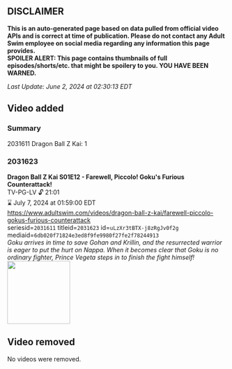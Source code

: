 ## DISCLAIMER
**This is an auto-generated page based on data pulled from official video APIs and is correct at time of publication. Please do not contact any Adult Swim employee on social media regarding any information this page provides.**  
**SPOILER ALERT: This page contains thumbnails of full episodes/shorts/etc. that might be spoilery to you. YOU HAVE BEEN WARNED.**  

_Last Update: June 2, 2024 at 02:30:13 EDT_
## Video added
### Summary
2031611 Dragon Ball Z Kai: 1  
### 2031623
**Dragon Ball Z Kai S01E12 - Farewell, Piccolo! Goku's Furious Counterattack!**  
TV-PG-LV 🔓 21:01  
⌛ July 7, 2024 at 01:59:00 EDT  
https://www.adultswim.com/videos/dragon-ball-z-kai/farewell-piccolo-gokus-furious-counterattack  
seriesid=`2031611` titleid=`2031623` id=`uLzXr3tBTX-j8zRgJv0f2g` mediaid=`6db020f71824e3ed8f9fe9980f27fe2f78244913`  
_Goku arrives in time to save Gohan and Krillin, and the resurrected warrior is eager to put the hurt on Nappa. When it becomes clear that Goku is no ordinary fighter, Prince Vegeta steps in to finish the fight himself!_  
<a href="https://i.cdn.turner.com/adultswim/big/image-upload/thumbnails/thumb-2_image-155684027363420.jpg"><img src="https://i.cdn.turner.com/adultswim/big/image-upload/thumbnails/thumb-2_image-155684027363420.jpg" height="144px" /></a>
## Video removed
No videos were removed.  
